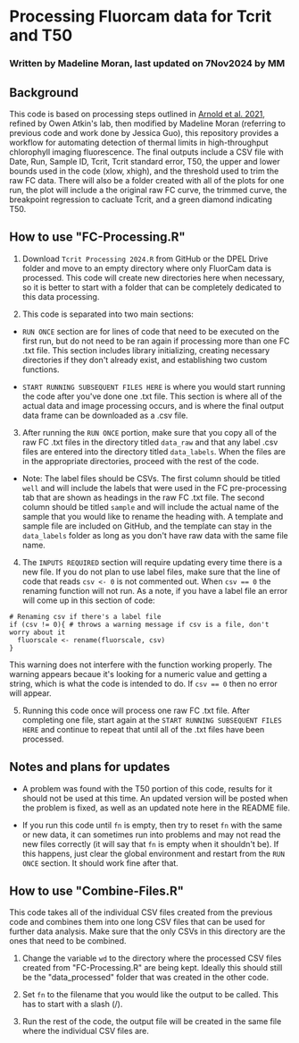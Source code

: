 # Processing Fluorcam data for Tcrit and T50
### Written by Madeline Moran, last updated on 7Nov2024 by MM

## Background
This code is based on processing steps outlined in [Arnold et al. 2021](https://doi.org/10.1071/FP20344), refined by Owen Atkin's lab, then modified by Madeline Moran (referring to previous code and work done by Jessica Guo), this repository provides a workflow for automating detection of thermal limits in high-throughput chlorophyll imaging fluorescence. The final outputs include a CSV file with Date, Run, Sample ID, Tcrit, Tcrit standard error, T50, the upper and lower bounds used in the code (xlow, xhigh), and the threshold used to trim the raw FC data. There will also be a folder created with all of the plots for one run, the plot will include a the original raw FC curve, the trimmed curve, the breakpoint regression to cacluate Tcrit, and a green diamond indicating T50.

## How to use "FC-Processing.R"
1.  Download `Tcrit Processing 2024.R` from GitHub or the DPEL Drive folder and move to an empty directory where only FluorCam data is processed. This code will create new directories here when necessary, so it is better to start with a folder that can be completely dedicated to this data processing.


2. This code is separated into two main sections:

-  `RUN ONCE` section are for lines of code that need to be executed on the first run, but do not need to be ran again if processing more than one FC .txt file. This section includes library initializing, creating necessary directories if they don't already exist, and establishing two custom functions.

-  `START RUNNING SUBSEQUENT FILES HERE` is where you would start running the code after you've done one .txt file. This section is where all of the actual data and image processing occurs, and is where the final output data frame can be downloaded as a .csv file.


3. After running the `RUN ONCE` portion, make sure that you copy all of the raw FC .txt files in the directory titled `data_raw` and that any label .csv files are entered into the directory titled `data_labels`. When the files are in the appropriate directories, proceed with the rest of the code.

-  Note: The label files should be CSVs. The first column should be titled `well` and will include the labels that were used in the FC pre-processing tab that are shown as headings in the raw FC .txt file. The second column should be titled `sample` and will include the actual name of the sample that you would like to rename the heading with. A template and sample file are included on GitHub, and the template can stay in the `data_labels` folder as long as you don't have raw data with the same file name.


4. The `INPUTS REQUIRED` section will require updating every time there is a new file. If you do not plan to use label files, make sure that the line of code that reads `csv <- 0` is not commented out. When `csv == 0` the renaming function will not run. As a note, if you have a label file an error will come up in this section of code:

```{r}
# Renaming csv if there's a label file
if (csv != 0){ # throws a warning message if csv is a file, don't worry about it
  fluorscale <- rename(fluorscale, csv)
}
```

This warning does not interfere with the function working properly. The warning appears becaue it's looking for a numeric value and getting a string, which is what the code is intended to do. If `csv == 0` then no error will appear.


5. Running this code once will process one raw FC .txt file. After completing one file, start again at the `START RUNNING SUBSEQUENT FILES HERE` and continue to repeat that until all of the .txt files have been processed.


## Notes and plans for updates
- A problem was found with the T50 portion of this code, results for it should not be used at this time. An updated version will be posted when the problem is fixed, as well as an updated note here in the README file.

- If you run this code until `fn` is empty, then try to reset `fn` with the same or new data, it can sometimes run into problems and may not read the new files correctly (it will say that `fn` is empty when it shouldn't be). If this happens, just clear the global environment and restart from the `RUN ONCE` section. It should work fine after that.

## How to use "Combine-Files.R"
This code takes all of the individual CSV files created from the previous code and combines them into one long CSV files that can be used for further data analysis. Make sure that the only CSVs in this directory are the ones that need to be combined.

1. Change the variable `wd` to the directory where the processed CSV files created from "FC-Processing.R" are being kept. Ideally this should still be the "data_processed" folder that was created in the other code.

2. Set `fn` to the filename that you would like the output to be called. This has to start with a slash (/).

3. Run the rest of the code, the output file will be created in the same file where the individual CSV files are.
